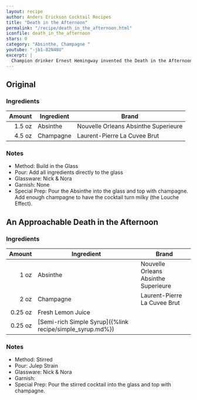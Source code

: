 ```yaml
---
layout: recipe
author: Anders Erickson Cocktail Recipes
title: "Death in the Afternoon"
permalink: "/recipe/death_in_the_afternoon.html"
iconfile: death_in_the_afternoon
stars: 0
category: "Absinthe, Champagne "
youtube: "-jb1-82N48U"
excerpt: |
  Champion drinker Ernest Hemingway invented the Death in the Afternoon cocktail. It’s a potent pairing of absinthe and Champagne.
---
```


<div class="subrecipe" markdown="1">

## Original

### Ingredients

| Amount | Ingredient | Brand                                |
| -----: | ---------- | ------------------------------------ |
| 1.5 oz | Absinthe   | Nouvelle Orleans Absinthe Superieure |
| 4.5 oz | Champagne  | Laurent-Pierre La Cuvee Brut         |

### Notes

- Method: Build in the Glass
- Pour: Add all ingredients directly to the glass
- Glassware: Nick & Nora
- Garnish: None
- Special Prep: Pour the Absinthe into the glass and top with champagne. Add enough champagne to have the cocktail turn milky (the Louche Effect).

</div>
<div class="subrecipe" markdown="1">

## An Approachable Death in the Afternoon

### Ingredients

|  Amount | Ingredient                                                | Brand                                |
| ------: | --------------------------------------------------------- | ------------------------------------ |
|    1 oz | Absinthe                                                  | Nouvelle Orleans Absinthe Superieure |
|    2 oz | Champagne                                                 | Laurent-Pierre La Cuvee Brut         |
| 0.25 oz | Fresh Lemon Juice                                         |
| 0.25 oz | [Semi-rich Simple Syrup]({%link recipe/simple_syrup.md%}) |

### Notes

- Method: Stirred
- Pour: Julep Strain
- Glassware: Nick & Nora
- Garnish:
- Special Prep: Pour the stirred cocktail into the glass and top with champagne.

</div>
